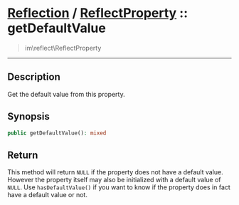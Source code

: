 # [Reflection](reflect.md) / [ReflectProperty](reflect-ReflectProperty.md) :: getDefaultValue
 > im\reflect\ReflectProperty
____

## Description
Get the default value from this property.

## Synopsis
```php
public getDefaultValue(): mixed
```

## Return
This method will return `NULL` if the property does not
have a default value. However the property itself may also
be initialized with a default value of `NULL`.
Use `hasDefaultValue()` if you want to know if the property
does in fact have a default value or not.
